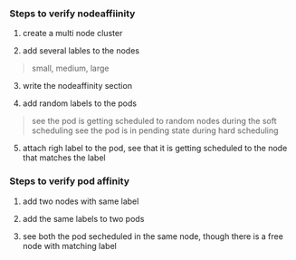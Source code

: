 ### Steps to verify nodeaffiinity

1. create a multi node cluster

2. add several lables to the nodes
> small, medium, large

3. write the nodeaffinity section 

4. add random labels to the pods
> see the pod is getting scheduled to random nodes during the soft scheduling
> see the pod is in pending state during hard scheduling

5. attach righ label to the pod, see that it is getting scheduled to the node that matches the label


### Steps to verify pod affinity

1. add two nodes with same label

2. add the same labels to two pods

3. see both the pod secheduled in the same node, though there is a free node with matching label